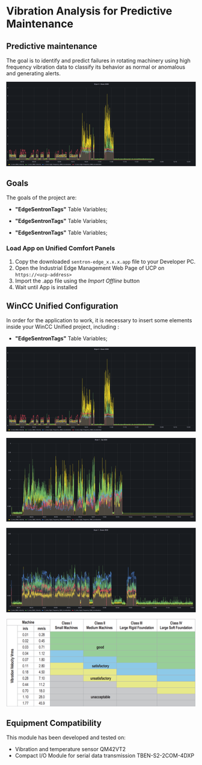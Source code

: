 # Vibration Analysis for Predictive Maintenance
## Predictive maintenance
The goal is to identify and predict failures in rotating machinery using high frequency vibration data to classify its behavior as normal or anomalous and generating alerts.

![dryer_3_down](docs/dryer_3_down.png)

## Goals
The goals of the project are: 

- **"EdgeSentronTags"** Table Variables;
- **"EdgeSentronTags"** Table Variables;



- **"EdgeSentronTags"** Table Variables;

### Load App on Unified Comfort Panels

1. Copy the downloaded ```sentron-edge_x.x.x.app``` file to your Developer PC.
2. Open the Industrial Edge Management Web Page of UCP on ```https://<ucp-address>```
3. Import the .app file using the *Import Offline* button
4. Wait until App is installed

## WinCC Unified Configuration

In order for the application to work, it is necessary to insert some elements inside your WinCC Unified project, including :

- **"EdgeSentronTags"** Table Variables;

![dryer_3_down](docs/dryer_3_down.png)

![dryer_1_up](docs/dryer_1_up.png)

![dryer_1_down](docs/dryer_1_down.png)

![iso10816](docs/iso10816.png)

## Equipment Compatibility

This module has been developed and tested on:
+ Vibration and temperature sensor QM42VT2
+ Compact I/O Module for serial data transmission TBEN-S2-2COM-4DXP
